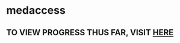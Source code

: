 # medaccess

## TO VIEW PROGRESS THUS FAR, VISIT [HERE](http://htmlpreview.github.io/?https://raw.githubusercontent.com/khayyamsaleem/medaccess/master/docs/PDP_FINDER_REWORK.html?token=AHlxOYbun64MorhkGhBw7GWXH35UGL2wks5aXR-ewA%3D%3D)
